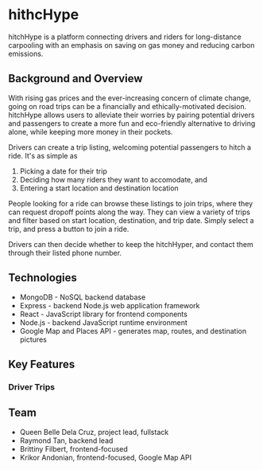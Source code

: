 # hithcHype
hitchHype is a platform connecting drivers and riders for long-distance carpooling with an emphasis on saving on gas money and reducing carbon emissions.

## Background and Overview
With rising gas prices and the ever-increasing concern of climate change, going on road trips can be a financially and ethically-motivated decision. hitchHype allows users to alleviate their worries by pairing potential drivers and passengers to create a more fun and eco-friendly alternative to driving alone, while keeping more money in their pockets.

Drivers can create a trip listing, welcoming potential passengers to hitch a ride. It's as simple as
1. Picking a date for their trip
2. Deciding how many riders they want to accomodate, and
3. Entering a start location and destination location

People looking for a ride can browse these listings to join trips, where they can request dropoff points along the way. They can view a variety of trips and filter based on start location, destination, and trip date. Simply select a trip, and press a button to join a ride.

Drivers can then decide whether to keep the hitchHyper, and contact them through their listed phone number.

## Technologies
* MongoDB - NoSQL backend database
* Express - backend Node.js web application framework
* React - JavaScript library for frontend components
* Node.js - backend JavaScript runtime environment
* Google Map and Places API - generates map, routes, and destination pictures

## Key Features
### Driver Trips
###

## Team
* Queen Belle Dela Cruz, project lead, fullstack
* Raymond Tan, backend lead
* Brittiny Filbert, frontend-focused
* Krikor Andonian, frontend-focused, Google Map API